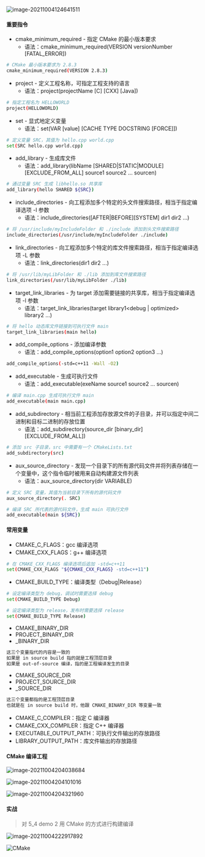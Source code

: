 ![image-20211004124641511](https://aliyun-oss-lpj.oss-cn-qingdao.aliyuncs.com/images/old-from-gitee-2022-03-25/by-picgo/image-20211004124641511.png)

#### 重要指令

- cmake_minimum_required - 指定 CMake 的最小版本要求
  - 语法：cmake_minimum_required(VERSION versionNumber [FATAL_ERROR])

```sh
# CMake 最小版本要求为 2.8.3
cmake_minimum_required(VERSION 2.8.3)
```

- project - 定义工程名称，可指定工程支持的语言
  - 语法：project(projectName [C] [CXX] [Java])

```sh
# 指定工程名为 HELLOWORLD
project(HELLOWORLD)
```

- set - 显式地定义变量
  - 语法：set(VAR [value] [CACHE TYPE DOCSTRING [FORCE]])

```sh
# 定义变量 SRC，其值为 hello.cpp world.cpp
set(SRC hello.cpp world.cpp)
```

- add_library - 生成库文件
  - 语法：add_library(libName [SHARED|STATIC|MODULE] [EXCLUDE_FROM_ALL] source1 source2 ... sourcen)

```sh
# 通过变量 SRC 生成 libhello.so 共享库
add_library(hello SHARED ${SRC})
```

- include_directories - 向工程添加多个特定的头文件搜索路径，相当于指定编译选项 -I 参数
  - 语法：include_directories([AFTER|BEFORE][SYSTEM] dir1 dir2 ...)

```sh
# 将 /usr/include/myIncludeFolder 和 ./include 添加到头文件搜索路径
include_directories(/usr/include/myIncludeFolder ./include)
```

- link_directories - 向工程添加多个特定的库文件搜索路径，相当于指定编译选项 -L 参数
  - 语法：link_directories(dir1 dir2 ...)

```sh
# 将 /usr/lib/myLibFolder 和 ./lib 添加到库文件搜索路径
link_directories(/usr/lib/myLibFolder ./lib)
```

- target_link_libraries - 为 target 添加需要链接的共享库，相当于指定编译选项 -l 参数
  - 语法：target_link_libraries(target library1<debug | optimized> library2 ...)

```sh
# 将 hello 动态库文件链接到可执行文件 main
target_link_libraries(main hello)
```

- add_compile_options - 添加编译参数
  - 语法：add_compile_options(option1 option2 option3 ...)

```sh
add_compile_options(-std=c++11 -Wall -O2)
```

- add_executable - 生成可执行文件
  - 语法：add_executable(exeName source1 source2 ... sourcen)

```sh
# 编译 main.cpp 生成可执行文件 main
add_executable(main main.cpp)
```

- add_subdirectory - 相当前工程添加存放源文件的子目录，并可以指定中间二进制和目标二进制的存放位置
  - 语法：add_subdirectory(source_dir [binary_dir] [EXCLUDE_FROM_ALL])

```sh
# 添加 src 子目录，src 中需要有一个 CMakeLists.txt
add_subdirectory(src)
```

- aux_source_directory - 发现一个目录下的所有源代码文件并将列表存储在一个变量中，这个指令临时被用来自动构建源文件列表
  - 语法：aux_source_directory(dir VARIABLE)

```sh
# 定义 SRC 变量，其值为当前目录下所有的源代码文件
aux_source_directory(. SRC)

# 编译 SRC 所代表的源代码文件，生成 main 可执行文件
add_executable(main ${SRC})
```

#### 常用变量

- CMAKE_C_FLAGS：gcc 编译选项
- CMAKE_CXX_FLAGS：g++ 编译选项

```sh
# 在 CMAKE_CXX_FLAGS 编译选项后追加 -std=c++11
set(CMAKE_CXX_FLAGS "${CMAKE_CXX_FLAGS} -std=c++11")
```

- CMAKE_BUILD_TYPE：编译类型（Debug|Release）

```sh
# 设定编译类型为 debug，调试时需要选择 debug
set(CMAKE_BUILD_TYPE Debug)

# 设定编译类型为 release，发布时需要选择 release
set(CMAKE_BUILD_TYPE Release)
```

- CMAKE_BINARY_DIR
- PROJECT_BINARY_DIR
- _BINARY_DIR

```sh
这三个变量指代的内容是一致的
如果是 in source build 指的就是工程顶层目录
如果是 out-of-source 编译，指的是工程编译发生的目录
```

- CMAKE_SOURCE_DIR
- PROJECT_SOURCE_DIR
- _SOURCE_DIR

```sh
这三个变量都指的是工程顶层目录
也就是在 in source build 时，他跟 CMAKE_BINARY_DIR 等变量一致
```

- CMAKE_C_COMPILER：指定 C 编译器
- CMAKE_CXX_COMPILER：指定 C++ 编译器
- EXECUTABLE_OUTPUT_PATH：可执行文件输出的存放路径
- LIBRARY_OUTPUT_PATH：库文件输出的存放路径

#### CMake 编译工程

![image-20211004204038684](https://aliyun-oss-lpj.oss-cn-qingdao.aliyuncs.com/images/old-from-gitee-2022-03-25/by-picgo/image-20211004204038684.png)

![image-20211004204101016](https://aliyun-oss-lpj.oss-cn-qingdao.aliyuncs.com/images/old-from-gitee-2022-03-25/by-picgo/image-20211004204101016.png)

![image-20211004204321960](https://aliyun-oss-lpj.oss-cn-qingdao.aliyuncs.com/images/old-from-gitee-2022-03-25/by-picgo/image-20211004204321960.png)

#### 实战

> 对 5_4 demo 2 用 CMake 的方式进行构建编译

![image-20211004222917892](https://aliyun-oss-lpj.oss-cn-qingdao.aliyuncs.com/images/old-from-gitee-2022-03-25/by-picgo/image-20211004222917892.png)

![CMake](https://aliyun-oss-lpj.oss-cn-qingdao.aliyuncs.com/images/old-from-gitee-2022-03-25/gif-mass/CMake.gif)
